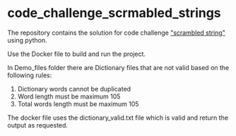 # code_challenge_scrmabled_strings
The repository contains the solution for code challenge ["scrambled string"](https://codingcompetitions.withgoogle.com/kickstart/round/0000000000050edf/0000000000051004) using python.

Use the Docker file to build and run the project.

In Demo_files folder there are Dictionary files that are not valid based on the following rules:
1. Dictionary words cannot be duplicated
2. Word length must be maximum 105
3. Total words length must be maximum 105


The docker file uses the dictionary_valid.txt file which is valid and return the output as requested.
